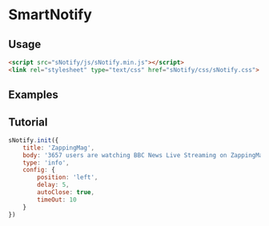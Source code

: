 # SmartNotify

Usage
-----

```html
<script src="sNotify/js/sNotify.min.js"></script>
<link rel="stylesheet" type="text/css" href="sNotify/css/sNotify.css">
```

Examples
--------

Tutorial
--------
```javascript
sNotify.init({
	title: 'ZappingMag',
	body: '3657 users are watching BBC News Live Streaming on ZappingMag',
	type: 'info',
	config: {
		position: 'left',
		delay: 5,
		autoClose: true,
		timeOut: 10
	}
})
```
